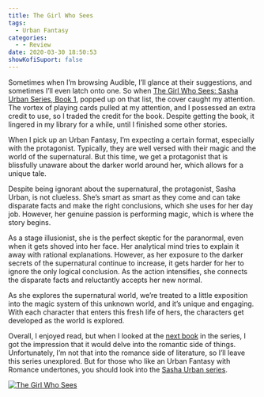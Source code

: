 ```yaml
---
title: The Girl Who Sees
tags:
  - Urban Fantasy
categories:
  - - Review
date: 2020-03-30 18:50:53
showKofiSuport: false
---
```


Sometimes when I’m browsing Audible, I’ll glance at their suggestions, and sometimes I’ll even latch onto one. So when [The Girl Who Sees: Sasha Urban Series, Book 1](https://www.audible.com/pd/The-Girl-Who-Sees-Audiobook/B07FK12WH9?ref=a_library_t_c5_libItem_&pf_rd_p=91ba6faf-5e4f-494c-abef-d663c65bee07&pf_rd_r=HYZAVY6AD6JXAKHTYXTN), popped up on that list, the cover caught my attention. The vortex of playing cards pulled at my attention, and I possessed an extra credit to use, so I traded the credit for the book. Despite getting the book, it lingered in my library for a while, until I finished some other stories.

When I pick up an Urban Fantasy, I’m expecting a certain format, especially with the protagonist. Typically, they are well versed with their magic and the world of the supernatural. But this time, we get a protagonist that is blissfully unaware about the darker world around her, which allows for a unique tale.<!-- more -->

Despite being ignorant about the supernatural, the protagonist, Sasha Urban, is not clueless. She’s smart as smart as they come and can take disparate facts and make the right conclusions, which she uses for her day job. However, her genuine passion is performing magic, which is where the story begins.

As a stage illusionist, she is the perfect skeptic for the paranormal, even when it gets shoved into her face. Her analytical mind tries to explain it away with rational explanations. However, as her exposure to the darker secrets of the supernatural continue to increase, it gets harder for her to ignore the only logical conclusion. As the action intensifies, she connects the disparate facts and reluctantly accepts her new normal.

As she explores the supernatural world, we’re treated to a little exposition into the magic system of this unknown world, and it’s unique and engaging. With each character that enters this fresh life of hers, the characters get developed as the world is explored.

Overall, I enjoyed read, but when I looked at the [next book](https://www.audible.com/pd/Misfortune-Teller-Audiobook/B07G4KH2Y9?ref=a_series_Sa_c5_lProduct_1_2&pf_rd_p=284b47b1-a5db-4711-9667-612f2ac7458e&pf_rd_r=DJGW0X0BP69WTDQ3ZR5N) in the series, I got the impression that it would delve into the romantic side of things. Unfortunately, I’m not that into the romance side of literature, so I’ll leave this series unexplored. But for those who like an Urban Fantasy with Romance undertones, you should look into the [Sasha Urban series](https://www.audible.com/series/Sasha-Urban-Series-Audiobooks/B07FKNFMTC?ref=a_pd_The-Gi_c1_series_1&pf_rd_p=52918805-f7fc-40f4-a76b-cf1c79f7d10a&pf_rd_r=KHSK7B4DK26Y3C7HAS6C).

<div class="center">

[![The Girl Who Sees](./the-girl-who-sees.jpg "The Girl Who Sees")](https://www.audible.com/pd/The-Girl-Who-Sees-Audiobook/B07FK12WH9?ref=a_library_t_c5_libItem_&pf_rd_p=91ba6faf-5e4f-494c-abef-d663c65bee07&pf_rd_r=HYZAVY6AD6JXAKHTYXTN)

</div>